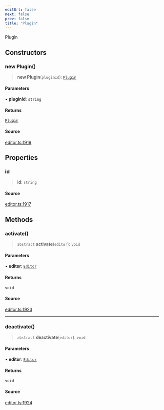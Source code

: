 ```yaml
---
editUrl: false
next: false
prev: false
title: "Plugin"
---
```


Plugin

## Constructors

### new Plugin()

> **new Plugin**(`pluginId`): [`Plugin`](/api-core/classes/plugin/)

#### Parameters

• **pluginId**: `string`

#### Returns

[`Plugin`](/api-core/classes/plugin/)

#### Source

[editor.ts:1919](https://github.com/dgmjs/dgmjs/blob/main/packages/core/src/editor.ts#L1919)

## Properties

### id

> **id**: `string`

#### Source

[editor.ts:1917](https://github.com/dgmjs/dgmjs/blob/main/packages/core/src/editor.ts#L1917)

## Methods

### activate()

> `abstract` **activate**(`editor`): `void`

#### Parameters

• **editor**: [`Editor`](/api-core/classes/editor/)

#### Returns

`void`

#### Source

[editor.ts:1923](https://github.com/dgmjs/dgmjs/blob/main/packages/core/src/editor.ts#L1923)

***

### deactivate()

> `abstract` **deactivate**(`editor`): `void`

#### Parameters

• **editor**: [`Editor`](/api-core/classes/editor/)

#### Returns

`void`

#### Source

[editor.ts:1924](https://github.com/dgmjs/dgmjs/blob/main/packages/core/src/editor.ts#L1924)
